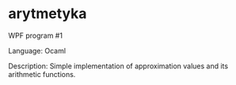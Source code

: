 # arytmetyka
WPF program #1

Language: Ocaml

Description:
Simple implementation of approximation values and its arithmetic functions.
